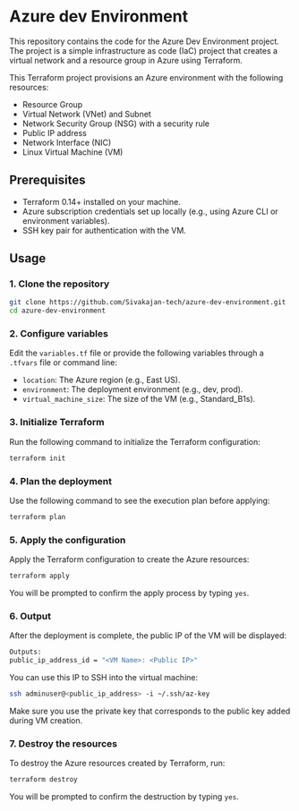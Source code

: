 # Azure dev Environment

This repository contains the code for the Azure Dev Environment project. The project is a simple infrastructure as code (IaC) project that creates a virtual network and a resource group in Azure using Terraform.

This Terraform project provisions an Azure environment with the following resources:
- Resource Group
- Virtual Network (VNet) and Subnet
- Network Security Group (NSG) with a security rule
- Public IP address
- Network Interface (NIC)
- Linux Virtual Machine (VM)

## Prerequisites

- Terraform 0.14+ installed on your machine.
- Azure subscription credentials set up locally (e.g., using Azure CLI or environment variables).
- SSH key pair for authentication with the VM.

## Usage

### 1. Clone the repository
```bash
git clone https://github.com/Sivakajan-tech/azure-dev-environment.git
cd azure-dev-environment
```

### 2. Configure variables
Edit the `variables.tf` file or provide the following variables through a `.tfvars` file or command line:

- `location`: The Azure region (e.g., East US).
- `environment`: The deployment environment (e.g., dev, prod).
- `virtual_machine_size`: The size of the VM (e.g., Standard_B1s).

### 3. Initialize Terraform
Run the following command to initialize the Terraform configuration:
```bash
terraform init
```

### 4. Plan the deployment
Use the following command to see the execution plan before applying:
```bash
terraform plan
```

### 5. Apply the configuration
Apply the Terraform configuration to create the Azure resources:
```bash
terraform apply
```
You will be prompted to confirm the apply process by typing `yes`.

### 6. Output
After the deployment is complete, the public IP of the VM will be displayed:

```bash
Outputs:
public_ip_address_id = "<VM Name>: <Public IP>"
```

You can use this IP to SSH into the virtual machine:


```bash
ssh adminuser@<public_ip_address> -i ~/.ssh/az-key
```

Make sure you use the private key that corresponds to the public key added during VM creation.

### 7. Destroy the resources
To destroy the Azure resources created by Terraform, run:
```bash
terraform destroy
```
You will be prompted to confirm the destruction by typing `yes`.

